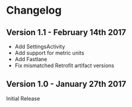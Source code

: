 # Changelog

## Version 1.1 - February 14th 2017
- Add SettingsActivity
- Add support for metric units 
- Add Fastlane
- Fix mismatched Retrofit artifact versions

## Version 1.0 - January 27th 2017
Initial Release
